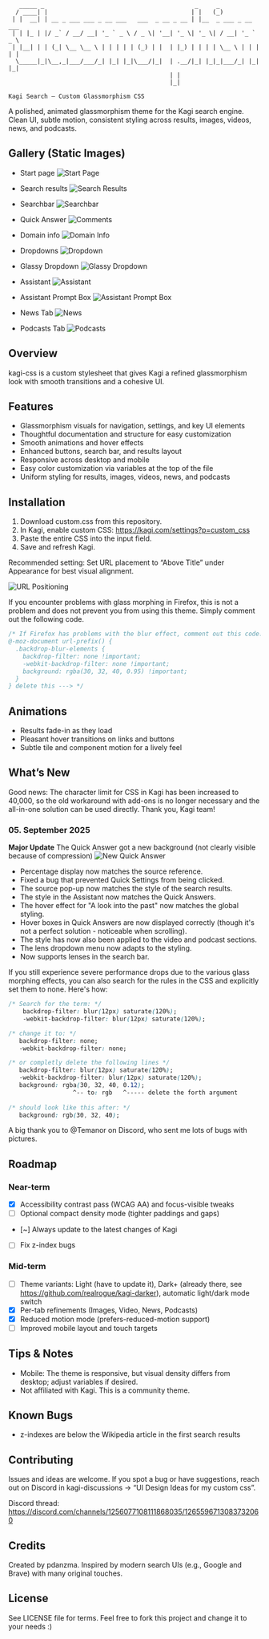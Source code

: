 ```text
   _____ _                                          _     _               
  / ____| |                                        | |   (_)              
 | |  __| | __ _ ___ ___ _ __ ___   ___  _ __ _ __ | |__  _ ___ _ __ ___  
 | | |_ | |/ _` / __/ __| '_ ` _ \ / _ \| '__| '_ \| '_ \| / __| '_ ` _ \ 
 | |__| | | (_| \__ \__ \ | | | | | (_) | |  | |_) | | | | \__ \ | | | | |
  \_____|_|\__,_|___/___/_| |_| |_|\___/|_|  | .__/|_| |_|_|___/_| |_| |_|
                                             | |                          
                                             |_|                          
                                                                                                                                                                                                  
Kagi Search — Custom Glassmorphism CSS
```
A polished, animated glassmorphism theme for the Kagi search engine. Clean UI, subtle motion, consistent styling across results, images, videos, news, and podcasts.

## Gallery (Static Images)

- Start page
![Start Page](images/startpage.png)

- Search results
![Search Results](images/search-results.png)

- Searchbar
![Searchbar](images/search-bar.png)

- Quick Answer
![Comments](images/quick-answer.png)

- Domain info
![Domain Info](images/domain-info.png)

- Dropdowns
![Dropdown](images/dropdown.png)

- Glassy Dropdown
![Glassy Dropdown](images/glassy-dropdown.png)

- Assistant
![Assistant](images/assistant.png)

- Assistant Prompt Box
![Assistant Prompt Box](images/prompt-box.png)

- News Tab
![News](images/news.png)

- Podcasts Tab
![Podcasts](images/podcasts.png)

## Overview

kagi-css is a custom stylesheet that gives Kagi a refined glassmorphism look with smooth transitions and a cohesive UI.

## Features

- Glassmorphism visuals for navigation, settings, and key UI elements
- Thoughtful documentation and structure for easy customization
- Smooth animations and hover effects
- Enhanced buttons, search bar, and results layout
- Responsive across desktop and mobile
- Easy color customization via variables at the top of the file
- Uniform styling for results, images, videos, news, and podcasts

## Installation

1) Download custom.css from this repository.
2) In Kagi, enable custom CSS: https://kagi.com/settings?p=custom_css
3) Paste the entire CSS into the input field.
4) Save and refresh Kagi.

Recommended setting: Set URL placement to “Above Title” under Appearance for best visual alignment.

![URL Positioning](images/url-positioning.png)

If you encounter problems with glass morphing in Firefox, this is not a problem and does not prevent you from using this theme. Simply comment out the following code.

```css
/* If Firefox has problems with the blur effect, comment out this code. <--- delete this line
@-moz-document url-prefix() {
  .backdrop-blur-elements {
    backdrop-filter: none !important;
    -webkit-backdrop-filter: none !important;
    background: rgba(30, 32, 40, 0.95) !important;
  }
} delete this ---> */ 
```

## Animations

- Results fade-in as they load
- Pleasant hover transitions on links and buttons
- Subtle tile and component motion for a lively feel

## What’s New

Good news: The character limit for CSS in Kagi has been increased to 40,000, so the old workaround with add-ons is no longer necessary and the all-in-one solution can be used directly. Thank you, Kagi team! 

### 05. September 2025

**Major Update**
The Quick Answer got a new background (not clearly visible because of compression)
![New Quick Answer](images/quick-answer.gif)


- Percentage display now matches the source reference.
- Fixed a bug that prevented Quick Settings from being clicked.
- The source pop-up now matches the style of the search results.
- The style in the Assistant now matches the Quick Answers.
- The hover effect for "A look into the past" now matches the global styling.
- Hover boxes in Quick Answers are now displayed correctly (though it's not a perfect solution - noticeable when scrolling).
- The style has now also been applied to the video and podcast sections.
- The lens dropdown menu now adapts to the styling.
- Now supports lenses in the search bar.


If you still experience severe performance drops due to the various glass morphing effects, you can also search for the rules in the CSS and explicitly set them to none. Here's how:
```css
/* Search for the term: */
    backdrop-filter: blur(12px) saturate(120%);
    -webkit-backdrop-filter: blur(12px) saturate(120%);

/* change it to: */
   backdrop-filter: none;
   -webkit-backdrop-filter: none;

/* or completly delete the following lines */
   backdrop-filter: blur(12px) saturate(120%);
   -webkit-backdrop-filter: blur(12px) saturate(120%);
   background: rgba(30, 32, 40, 0.12);
                  ^-- to: rgb   ^----- delete the forth argument
   
/* should look like this after: */
   background: rgb(30, 32, 40);
```

A big thank you to @Temanor on Discord, who sent me lots of bugs with pictures.

## Roadmap

### Near-term
- [x] Accessibility contrast pass (WCAG AA) and focus-visible tweaks
- [ ] Optional compact density mode (tighter paddings and gaps)
- [~] Always update to the latest changes of Kagi
- [ ] Fix z-index bugs

### Mid-term
- [ ] Theme variants: Light (have to update it), Dark+ (already there, see https://github.com/realrogue/kagi-darker), automatic light/dark mode switch
- [x] Per-tab refinements (Images, Video, News, Podcasts)
- [x] Reduced motion mode (prefers-reduced-motion support)
- [ ] Improved mobile layout and touch targets

## Tips & Notes

- Mobile: The theme is responsive, but visual density differs from desktop; adjust variables if desired.
- Not affiliated with Kagi. This is a community theme.

## Known Bugs

- z-indexes are below the Wikipedia article in the first search results

## Contributing

Issues and ideas are welcome. If you spot a bug or have suggestions, reach out on Discord in kagi-discussions → “UI Design Ideas for my custom css”.

Discord thread: https://discord.com/channels/1256077108111868035/1265596713083732060

## Credits

Created by pdanzma. Inspired by modern search UIs (e.g., Google and Brave) with many original touches.

## License

See LICENSE file for terms. Feel free to fork this project and change it to your needs :)
